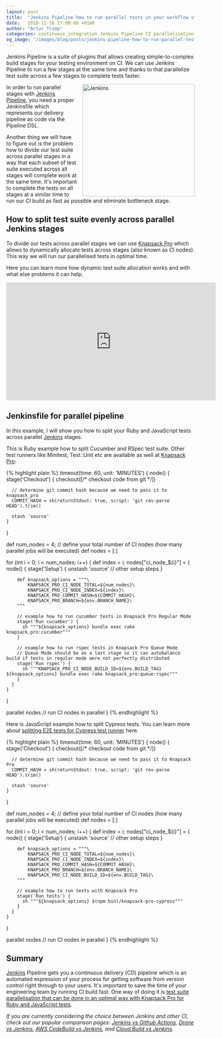 ```yaml
---
layout: post
title:  "Jenkins Pipeline how to run parallel tests in your workflow stages"
date:   2018-12-16 17:00:00 +0100
author: "Artur Trzop"
categories: continuous_integration Jenkins Pipeline CI parallelisation RSpec Ruby Javascript Cypress
og_image: "/images/blog/posts/jenkins-pipeline-how-to-run-parallel-tests-in-your-workflow-stages/jenkins.jpg"
---
```


Jenkins Pipeline is a suite of plugins that allows creating simple-to-complex build stages for your testing environment on CI.  We can use Jenkins Pipeline to run a few stages at the same time and thanks to that parallelize test suite across a few stages to complete tests faster.

<img src="/images/blog/posts/jenkins-pipeline-how-to-run-parallel-tests-in-your-workflow-stages/jenkins.jpg" style="width:300px;margin-left: 15px;float:right;" alt="Jenkins" />

In order to run parallel stages with [Jenkins Pipeline](https://www.jenkins.io/doc/book/pipeline/), you need a proper Jenkinsfile which represents our delivery pipeline as code via the Pipeline DSL.

Another thing we will have to figure out is the problem how to divide our test suite across parallel stages in a way that each subset of test suite executed across all stages will complete work at the same time. It's important to complete the tests on all stages at a similar time to run our CI build as fast as possible and eliminate bottleneck stage.

## How to split test suite evenly across parallel Jenkins stages

To divide our tests across parallel stages we can use [Knapsack Pro](https://knapsackpro.com?utm_source=docs_knapsackpro&utm_medium=blog_post&utm_campaign=jenkins-pipeline-how-to-run-parallel-tests-in-your-workflow-stages) which allows to dynamically allocate tests across stages (also known as CI nodes). This way we will run our parallelised tests in optimal time.

Here you can learn more how dynamic test suite allocation works and with what else problems it can help.

<iframe width="560" height="315" src="https://www.youtube.com/embed/hUEB1XDKEFY" frameborder="0" allow="accelerometer; autoplay; encrypted-media; gyroscope; picture-in-picture" allowfullscreen></iframe>

## Jenkinsfile for parallel pipeline

In this example, I will show you how to split your Ruby and JavaScript tests across parallel [Jenkins](https://knapsackpro.com/ci_servers/jenkins?utm_source=docs_knapsackpro&utm_medium=blog_post&utm_campaign=jenkins-pipeline-how-to-run-parallel-tests-in-your-workflow-stages) stages.

This is Ruby example how to split Cucumber and RSpec test suite. Other test runners like Minitest, Test::Unit etc are available as well at [Knapsack Pro](https://knapsackpro.com?utm_source=docs_knapsackpro&utm_medium=blog_post&utm_campaign=jenkins-pipeline-how-to-run-parallel-tests-in-your-workflow-stages):

{% highlight plain %}
timeout(time: 60, unit: 'MINUTES') {
  node() {
    stage('Checkout') {
      checkout([/* checkout code from git */])

      // determine git commit hash because we need to pass it to knapsack_pro
      COMMIT_HASH = sh(returnStdout: true, script: 'git rev-parse HEAD').trim()

      stash 'source'
    }
  }

  def num_nodes = 4; // define your total number of CI nodes (how many parallel jobs will be executed)
  def nodes = [:]

  for (int i = 0; i < num_nodes; i++) {
    def index = i;
    nodes["ci_node_${i}"] = {
      node() {
        stage('Setup') {
          unstash 'source'
          // other setup steps
        }

        def knapsack_options = """\
            KNAPSACK_PRO_CI_NODE_TOTAL=${num_nodes}\
            KNAPSACK_PRO_CI_NODE_INDEX=${index}\
            KNAPSACK_PRO_COMMIT_HASH=${COMMIT_HASH}\
            KNAPSACK_PRO_BRANCH=${env.BRANCH_NAME}\
        """

        // example how to run cucumber tests in Knapsack Pro Regular Mode
        stage('Run cucumber') {
          sh """${knapsack_options} bundle exec rake knapsack_pro:cucumber"""
        }

        // example how to run rspec tests in Knapsack Pro Queue Mode
        // Queue Mode should be as a last stage so it can autobalance build if tests in regular mode were not perfectly distributed
        stage('Run rspec') {
          sh """KNAPSACK_PRO_CI_NODE_BUILD_ID=${env.BUILD_TAG} ${knapsack_options} bundle exec rake knapsack_pro:queue:rspec"""
        }
      }
    }
  }

  parallel nodes // run CI nodes in parallel
}
{% endhighlight %}

Here is JavaScript example how to split Cypress tests. You can learn more about [splitting E2E tests for Cypress test runner](/2018/run-javascript-e2e-tests-faster-with-cypress-on-parallel-ci-nodes) here.

{% highlight plain %}
timeout(time: 60, unit: 'MINUTES') {
  node() {
    stage('Checkout') {
      checkout([/* checkout code from git */])

      // determine git commit hash because we need to pass it to Knapsack Pro
      COMMIT_HASH = sh(returnStdout: true, script: 'git rev-parse HEAD').trim()

      stash 'source'
    }
  }

  def num_nodes = 4; // define your total number of CI nodes (how many parallel jobs will be executed)
  def nodes = [:]

  for (int i = 0; i < num_nodes; i++) {
    def index = i;
    nodes["ci_node_${i}"] = {
      node() {
        stage('Setup') {
          unstash 'source'
          // other setup steps
        }

        def knapsack_options = """\
            KNAPSACK_PRO_CI_NODE_TOTAL=${num_nodes}\
            KNAPSACK_PRO_CI_NODE_INDEX=${index}\
            KNAPSACK_PRO_COMMIT_HASH=${COMMIT_HASH}\
            KNAPSACK_PRO_BRANCH=${env.BRANCH_NAME}\
            KNAPSACK_PRO_CI_NODE_BUILD_ID=${env.BUILD_TAG}\
        """

        // example how to run tests with Knapsack Pro
        stage('Run tests') {
          sh """${knapsack_options} $(npm bin)/knapsack-pro-cypress"""
        }
      }
    }
  }

  parallel nodes // run CI nodes in parallel
}
{% endhighlight %}

## Summary

[Jenkins](https://knapsackpro.com/ci_servers/jenkins?utm_source=docs_knapsackpro&utm_medium=blog_post&utm_campaign=jenkins-pipeline-how-to-run-parallel-tests-in-your-workflow-stages) Pipeline gets you a continuous delivery (CD) pipeline which is an automated expression of your process for getting software from version control right through to your users. It's important to save the time of your engineering team by running CI build fast. One way of doing it is [test suite parallelisation that can be done in an optimal way with Knapsack Pro for Ruby and JavaScript tests](https://knapsackpro.com?utm_source=docs_knapsackpro&utm_medium=blog_post&utm_campaign=jenkins-pipeline-how-to-run-parallel-tests-in-your-workflow-stages).

<i>If you are currently considering the choice between Jenkins and other CI, check out our popular comparison pages: [Jenkins vs Github Actions](https://knapsackpro.com/ci_comparisons/jenkins/vs/github-actions?utm_source=docs_knapsackpro&utm_medium=blog_post&utm_campaign=jenkins-pipeline-how-to-run-parallel-tests-in-your-workflow-stages), [Drone vs Jenkins](https://knapsackpro.com/ci_comparisons/drone/vs/jenkins?utm_source=docs_knapsackpro&utm_medium=blog_post&utm_campaign=jenkins-pipeline-how-to-run-parallel-tests-in-your-workflow-stages), [AWS CodeBuild vs Jenkins](https://knapsackpro.com/ci_comparisons/aws-codebuild/vs/jenkins?utm_source=docs_knapsackpro&utm_medium=blog_post&utm_campaign=jenkins-pipeline-how-to-run-parallel-tests-in-your-workflow-stages), and [Cloud Build vs Jenkins](https://knapsackpro.com/ci_comparisons/google-cloud-build/vs/jenkins?utm_source=docs_knapsackpro&utm_medium=blog_post&utm_campaign=jenkins-pipeline-how-to-run-parallel-tests-in-your-workflow-stages).</i>
